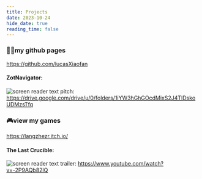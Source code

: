 ```yaml
---
title: Projects
date: 2023-10-24
hide_date: true
reading_time: false
---
```

### 🧑‍💻my github pages
https://github.com/lucasXiaofan

#### ZotNavigator: 
![screen reader text](zotnavi.jpg "caption")
pitch: https://drive.google.com/drive/u/0/folders/1iYW3hGhGOcdMixS2J4TIDskoUDMzsTfq


### 🎮view my games
https://langzhezr.itch.io/

#### The Last Crucible: 
![screen reader text](crucible.jpg "caption")
trailer: https://www.youtube.com/watch?v=-2P9AQb82lQ
